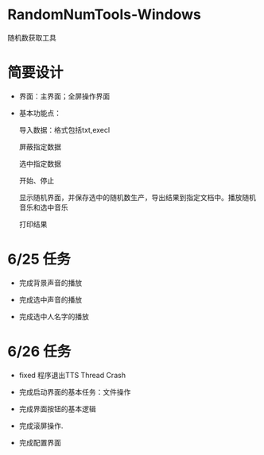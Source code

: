 # RandomNumTools-Windows
随机数获取工具

# 简要设计
- 界面：主界面；全屏操作界面


-  基本功能点：

   	导入数据：格式包括txt,execl
    
    屏蔽指定数据
    
    选中指定数据

    开始、停止

    显示随机界面，并保存选中的随机数生产，导出结果到指定文档中。播放随机音乐和选中音乐

    打印结果
    
    
# 6/25 任务

- 完成背景声音的播放

- 完成选中声音的播放

- 完成选中人名字的播放

# 6/26 任务

- fixed 程序退出TTS Thread Crash

- 完成启动界面的基本任务：文件操作

- 完成界面按钮的基本逻辑

- 完成滚屏操作.

- 完成配置界面
